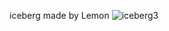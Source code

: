 iceberg made by Lemon
![iceberg3](https://github.com/hampop/PNguide/assets/87606666/6f12aca6-69c0-46c4-a065-ea1d2df3f59c)
